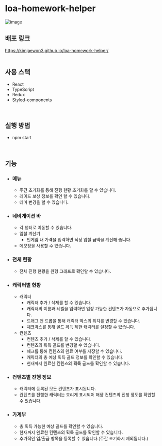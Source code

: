 # loa-homework-helper
![image](https://user-images.githubusercontent.com/79837001/182553467-1378345c-594f-4dd8-b11e-8f3a27b6d8db.png)

## 배포 링크
https://kimjaewon3.github.io/loa-homework-helper/
<br/>
<br/>

## 사용 스택
 - React
 - TypeScript
 - Redux
 - Styled-components
<br/>
 
## 실행 방법
 - npm start
<br/>
 
## 기능
 - ### 메뉴
   - 주간 초기화를 통해 진행 현황 초기화를 할 수 있습니다.
   - 레이드 보상 정보를 확인 할 수 있습니다.
   - 테마 변경을 할 수 있습니다.
 - ### 네비게이션 바
   - 각 챕터로 이동할 수 있습니다.
   - 입찰 계산기
     - 인게임 내 가격을 입력하면 적정 입찰 금액을 계산해 줍니다.
   - 메모장을 사용할 수 있습니다.
 - ### 전체 현황
   - 전체 진행 현황을 원형 그래프로 확인할 수 있습니다.
 - ### 캐릭터별 현황
   - 캐릭터
     - 캐릭터 추가 / 삭제를 할 수 있습니다. 
     - 캐릭터의 이름과 레벨을 입력하면 입장 가능한 컨텐츠가 자동으로 추가됩니다.
     - 드래그 앤 드롭을 통해 캐릭터 박스의 위치를 변경할 수 있습니다.
     - 체크박스를 통해 골드 획득 제한 캐릭터를 설정할 수 있습니다.
   - 컨텐츠
      - 컨텐츠 추가 / 삭제를 할 수 있습니다.
      - 컨텐츠의 획득 골드를 변경할 수 있습니다.
      - 체크를 통해 컨텐츠의 완료 여부를 저장할 수 있습니다.
      - 캐릭터의 총 예상 획득 골드 정보를 확인할 수 있습니다.
      - 현재까지 완료한 컨텐츠의 획득 골드를 확인할 수 있습니다.
  - ### 컨텐츠별 진행 정보
    - 캐릭터에 등록된 모든 컨텐츠가 표시됩니다.
    - 컨텐츠를 진행한 캐릭터는 흐리게 표시되어 해당 컨텐츠의 진행 정도를 확인할 수 있습니다.
  - ### 가계부
    - 총 획득 가능한 예상 골드를 확인할 수 있습니다.
    - 현재까지 완료한 컨텐츠의 획득 골드를 확인할 수 있습니다.
    - 추가적인 입/출금 항목을 등록할 수 있습니다.(주간 초기화시 제외됩니다.)

  
